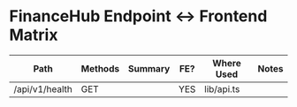 # FinanceHub Endpoint ↔ Frontend Matrix
| Path | Methods | Summary | FE? | Where Used | Notes |
|------|---------|---------|------|-----------|-------|
| /api/v1/health | GET |  | YES | lib/api.ts |  |
